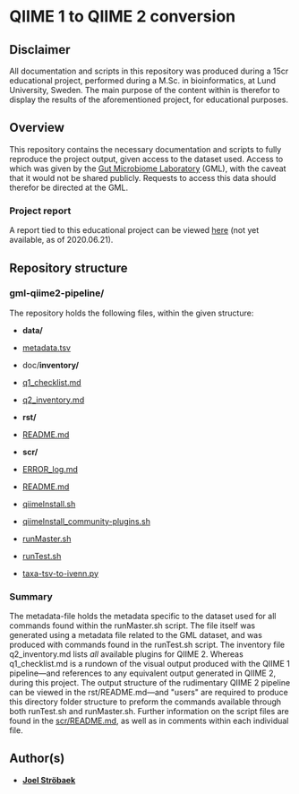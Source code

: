 # QIIME 1 to QIIME 2 conversion

## Disclaimer

All documentation and scripts in this repository was produced during a 15cr educational project, performed during a M.Sc. in bioinformatics, at Lund University, Sweden. The main purpose of the content within is therefor to display the results of the aforementioned project, for educational purposes.

## Overview

This repository contains the necessary documentation and scripts to fully reproduce the project output, given access to the dataset used. Access to which was given by the [Gut Microbiome Laboratory](https://portal.research.lu.se/portal/en/projects/gut-micr\obiome-laboratory\(506d4dc7-f20e-4e33-8824-1ca3f1313925\).html) (GML), with the caveat that it would not be shared publicly. Requests to access this data should therefor be directed at the GML.

### Project report

A report tied to this educational project can be viewed [here]() (not yet available, as of 2020.06.21).

## Repository structure

### gml-qiime2-pipeline/

The repository holds the following files, within the given structure:

- __data/__
 - [metadata.tsv](./data/metadata.tsv)

- doc/__inventory/__
 - [q1_checklist.md](./doc/inventory/q1_checklist.md)
 - [q2_inventory.md](./doc/inventory/q2_inventory.md)


- __rst/__
 - [README.md](./rst/README.md)


- __scr/__
 - [ERROR_log.md](./scr/ERROR_log.md)
 - [README.md](./scr/README.md)
 - [qiimeInstall.sh](./scr/qiimeInstall.sh)
 - [qiimeInstall_community-plugins.sh](./scr/qiimeInstall_community-plugins.sh)
 - [runMaster.sh](./scr/runMaster.sh)
 - [runTest.sh](./scr/runTest.sh)
 - [taxa-tsv-to-ivenn.py](./scr/taxa-tsv-to-ivenn.py)

### Summary

The metadata-file holds the metadata specific to the dataset used for all commands found within the runMaster.sh script. The file itself was generated using a metadata file related to the GML dataset, and was produced with commands found in the runTest.sh script. The inventory file q2_inventory.md lists _all_ available plugins for QIIME 2. Whereas q1_checklist.md is a rundown of the visual output produced with the QIIME 1 pipeline—and references to any equivalent output generated in QIIME 2, during this project. The output structure of the rudimentary QIIME 2 pipeline can be viewed in the rst/README.md—and "users" are required to produce this directory folder structure to preform the commands available through both runTest.sh and runMaster.sh. Further information on the script files are found in the [scr/README.md](./scr/README.md), as well as in comments within each individual file.

## Author(s)

* [**Joel Ströbaek**](mailto:jo0348st-s@student.lu.se)
